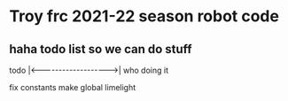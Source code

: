 # Troy frc 2021-22 season robot code

## haha todo list so we can do stuff
todo          |<------------------->|    who doing it

fix constants
make global limelight
